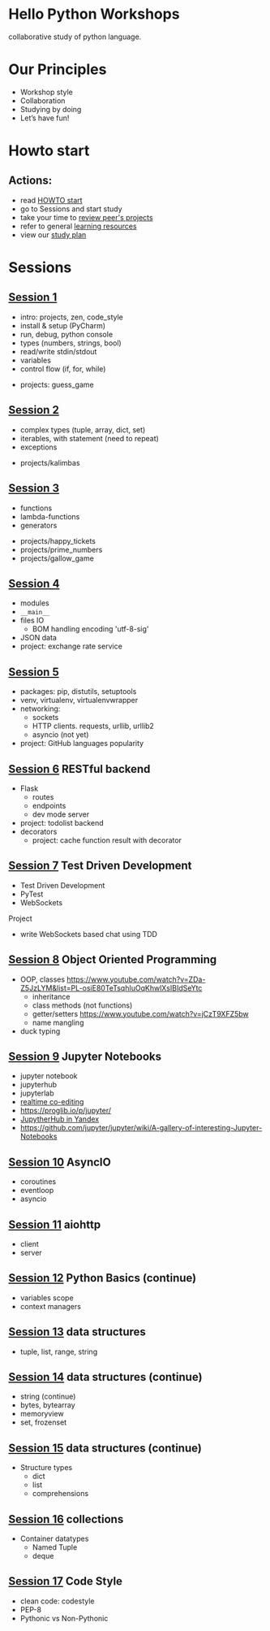 # Hello Python Workshops
collaborative study of python language.

# Our Principles
- Workshop style
- Collaboration
- Studying by doing
- Let’s have fun!

# Howto start

## Actions:
- read [HOWTO start](HOWTO.md) 
- go to Sessions and start study
- take your time to [review peer's projects](https://github.com/bestchanges/hello_python/commits/master)
- refer to general [learning resources](https://github.com/bestchanges/hello_python/wiki/Learning-resources)
- view our [study plan](STUDY_PLAN.md)

# Sessions
## [Session 1](sessions/1/)
- intro: projects, zen, code_style
- install & setup (PyCharm)
- run, debug, python console
- types (numbers, strings, bool)
- read/write stdin/stdout
- variables
- control flow (if, for, while)
+ projects: guess_game

## [Session 2](sessions/2/)
- complex types (tuple, array, dict, set)
- iterables, with statement (need to repeat)
- exceptions
+ projects/kalimbas

## [Session 3](sessions/3/)
- functions
- lambda-functions 
- generators 
+ projects/happy_tickets
+ projects/prime_numbers
+ projects/gallow_game

## [Session 4](sessions/4/)
- modules
- `__main__`
- files IO
  - BOM handling encoding 'utf-8-sig'
- JSON data
- project:  exchange rate service

## [Session 5](sessions/5/)
- packages: pip, distutils, setuptools
- venv, virtualenv, virtualenvwrapper 
- networking: 
  - sockets
  - HTTP clients. requests, urllib, urllib2
  - asyncio (not yet)
- project: GitHub languages popularity

## [Session 6](sessions/6/) RESTful backend
- Flask
  - routes
  - endpoints
  - dev mode server
- project: todolist backend 
- decorators
  - project: cache function result with decorator

## [Session 7](sessions/7/) Test Driven Development
- Test Driven Development
- PyTest
- WebSockets

Project
- write WebSockets based chat using TDD

## [Session 8](sessions/8/) Object Oriented Programming
- OOP, classes https://www.youtube.com/watch?v=ZDa-Z5JzLYM&list=PL-osiE80TeTsqhIuOqKhwlXsIBIdSeYtc
  - inheritance
  - class methods (not functions) 
  - getter/setters https://www.youtube.com/watch?v=jCzT9XFZ5bw
  - name mangling
- duck typing

## [Session 9](sessions/9/) Jupyter Notebooks

- jupyter notebook 
- jupyterhub 
- jupyterlab 
- [realtime co-editing](https://www.youtube.com/watch?v=dSjvK-Z3o3U&feature=youtu.be&t=1013)
- https://proglib.io/p/jupyter/
- [JupytherHub in Yandex](https://www.youtube.com/watch?v=I49jOFSCV00&feature=youtu.be&t=211)
- https://github.com/jupyter/jupyter/wiki/A-gallery-of-interesting-Jupyter-Notebooks 

## [Session 10](sessions/10/) AsyncIO
- coroutines
- eventloop
- asyncio

## [Session 11](sessions/11/) aiohttp
- client
- server

## [Session 12](sessions/12/) Python Basics (continue)
- variables scope
- context managers

## [Session 13](sessions/13/) data structures 
- tuple, list, range, string 

## [Session 14](sessions/14/)  data structures (continue)

- string (continue)
- bytes, bytearray
- memoryview
- set, frozenset

## [Session 15](sessions/15/)  data structures (continue)

- Structure types
    - dict
    - list
    - comprehensions

## [Session 16](sessions/16/) collections

- Container datatypes
    - Named Tuple
    - deque

## [Session 17](sessions/17/) Code Style

- clean code: codestyle
- PEP-8
- Pythonic vs Non-Pythonic
